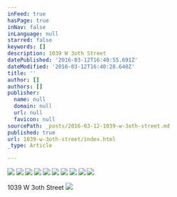 ```yaml
---
inFeed: true
hasPage: true
inNav: false
inLanguage: null
starred: false
keywords: []
description: 1039 W 3oth Street
datePublished: '2016-03-12T16:40:55.691Z'
dateModified: '2016-03-12T16:40:28.640Z'
title: ''
author: []
authors: []
publisher:
  name: null
  domain: null
  url: null
  favicon: null
sourcePath: _posts/2016-03-12-1039-w-3oth-street.md
published: true
url: 1039-w-3oth-street/index.html
_type: Article

---
```

![](https://the-grid-user-content.s3-us-west-2.amazonaws.com/ae6e1bd4-9e95-442c-8cc1-351c1f193c9d.jpg)
![](https://the-grid-user-content.s3-us-west-2.amazonaws.com/a299970a-7cf8-452f-8fe1-bfc819e1419b.jpg)
![](https://the-grid-user-content.s3-us-west-2.amazonaws.com/273ce497-4e53-4674-b5a8-1dffda036c47.jpg)
![](https://the-grid-user-content.s3-us-west-2.amazonaws.com/513add3f-b9a5-460c-86b5-9f8603b378ed.jpg)
![](https://the-grid-user-content.s3-us-west-2.amazonaws.com/e042faa2-2506-4750-9125-de2ecec1b0c0.jpg)
![](https://the-grid-user-content.s3-us-west-2.amazonaws.com/4a04adcc-7ef6-4652-8f27-e28028fe1f72.jpg)
![](https://the-grid-user-content.s3-us-west-2.amazonaws.com/c8dab1ec-1949-4a48-8c43-c2492e6c484c.jpg)
![](https://the-grid-user-content.s3-us-west-2.amazonaws.com/bf8c1c82-5874-496d-8a86-19f931463978.jpg)
![](https://the-grid-user-content.s3-us-west-2.amazonaws.com/173e3809-adff-4c92-9348-070eb5a431b5.jpg)
![](https://the-grid-user-content.s3-us-west-2.amazonaws.com/263d91dc-67ae-4a64-9907-1367aefe604e.jpg)

1039 W 3oth Street
![](https://the-grid-user-content.s3-us-west-2.amazonaws.com/00362e05-b7e0-44ce-bbea-7dd65a5d5825.jpg)